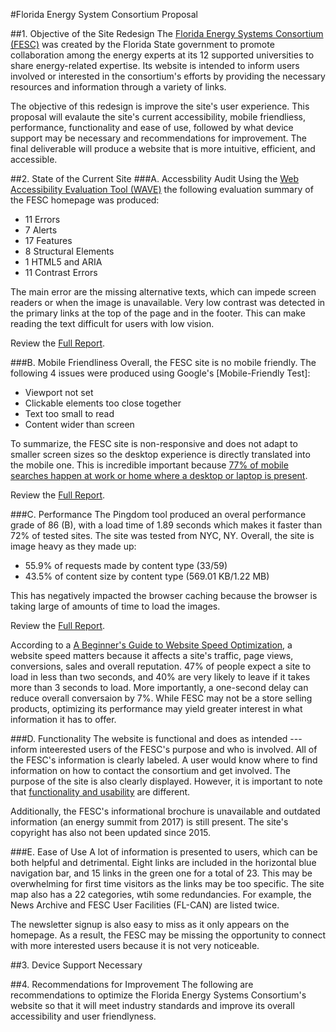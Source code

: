 #Florida Energy System Consortium Proposal

##1. Objective of the Site Redesign
The [Florida Energy Systems Consortium (FESC)](http://floridaenergy.ufl.edu/) was created by the Florida State government to promote collaboration among the energy experts at its 12 supported universities to share energy-related expertise. Its website is intended to inform users involved or interested in the consortium's efforts by providing the necessary resources and information through a variety of links.

The objective of this redesign is improve the site's user experience. This proposal will evalaute the site's current accessibility, mobile friendliess, performance, functionality and ease of use, followed by what device support may be necessary and recommendations for improvement. The final deliverable will produce a website that is more intuitive, efficient, and accessible.

##2. State of the Current Site
###A. Accessbility Audit
Using the [Web Accessibility Evaluation Tool (WAVE)](http://wave.webaim.org/) the following evaluation summary of the FESC homepage was produced:
* 11 Errors
* 7 Alerts
* 17 Features
* 8 Structural Elements
* 1 HTML5 and ARIA
* 11 Contrast Errors

The main error are the missing alternative texts, which can impede screen readers or when the image is unavailable. Very low contrast was detected in the primary links at the top of the page and in the footer. This can make reading the text difficult for users with low vision. 

Review the [Full Report](http://wave.webaim.org/report#/http://floridaenergy.ufl.edu/).

###B. Mobile Friendliness
Overall, the FESC site is no mobile friendly. The following 4 issues were produced using Google's [Mobile-Friendly Test]:
* Viewport not set
* Clickable elements too close together
* Text too small to read
* Content wider than screen

To summarize, the FESC site is non-responsive and does not adapt to smaller screen sizes so the desktop experience is directly translated into the mobile one. This is incredible important because [77% of mobile searches happen at work or home where a desktop or laptop is present](http://www.openvine.com/small-business-internet-blog/why-does-responsive-design-matter).

Review the [Full Report](https://search.google.com/test/mobile-friendly?id=Tv9Qmr6Ps6DZDmQ12_04_g).

###C. Performance
The Pingdom tool produced an overal performance grade of 86 (B), with a load time of 1.89 seconds which makes it faster than 72% of tested sites. The site was tested from NYC, NY. Overall, the site is image heavy as they made up:
* 55.9% of requests made by content type (33/59)
* 43.5% of content size by content type (569.01 KB/1.22 MB)

This has negatively impacted the browser caching because the browser is taking large of amounts of time to load the images. 

Review the [Full Report](https://tools.pingdom.com/#!/cEQOGo/http://floridaenergy.ufl.edu/).

According to a [A Beginner's Guide to Website Speed Optimization](https://firstsiteguide.com/website-speed/), a website speed matters because it affects a site's traffic, page views, conversions, sales and overall reputation. 47% of people expect a site to load in less than two seconds, and 40% are very likely to leave if it takes more than 3 seconds to load. More importantly, a one-second delay can reduce overall conversaion by 7%. While FESC may not be a store selling products, optimizing its performance may yield greater interest in what information it has to offer.

###D. Functionality
The website is functional and does as intended --- inform inteerested users of the FESC's purpose and who is involved. All of the FESC's information is clearly labeled. A user would know where to find information on how to contact the consortium and get involved. The purpose of the site is also clearly displayed. However, it is important to note that [functionality and usability](https://www.qualitestgroup.com/white-papers/functional-testing-vs-usability-testing/) are different.

Additionally, the FESC's informational brochure is unavailable and outdated information (an energy summit from 2017) is still present. The site's copyright has also not been updated since 2015.

###E. Ease of Use
A lot of information is presented to users, which can be both helpful and detrimental. Eight links are included in the horizontal blue navigation bar, and 15 links in the green one for a total of 23. This may be overwhelming for first time visitors as the links may be too specific. The site map also has a 22 categories, wtih some redundancies. For example, the News Archive and FESC User Facilities (FL-CAN) are listed twice.

The newsletter signup is also easy to miss as it only appears on the homepage. As a result, the FESC may be missing the opportunity to connect with more interested users because it is not very noticeable.

##3. Device Support Necessary

##4. Recommendations for Improvement
The following are recommendations to optimize the Florida Energy Systems Consortium's website so that it will meet industry standards and improve its overall accessibility and user friendlyness.

